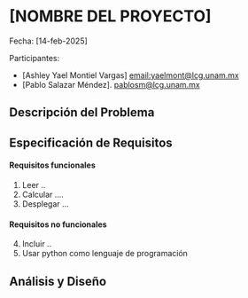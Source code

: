 # [NOMBRE DEL PROYECTO]

Fecha: [14-feb-2025]

Participantes: 

- [Ashley Yael Montiel Vargas]  <email:yaelmont@lcg.unam.mx>
- [Pablo Salazar Méndez]. <pablosm@lcg.unam.mx>

## Descripción del Problema
<!-- Puedes empezar con una introducción, luego la justificación y plantear el problema. -->


## Especificación de Requisitos


#### Requisitos funcionales

<!-- Puedes incluir diseño de prototipos, diagramas de flujo, diagrama de componentes, esquema general del proyecto -->

<!-- funcionalidades del sistema: Describen lo que el sistema debe hacer -->

1. Leer ..
2. Calcular .... 
3. Desplegar ...


#### Requisitos no funcionales
<!-- Tiempo de respuesta, capacidad de almacenamiento, seguridad, o alguna especificación como el lenguaje de programación, plataforma tecnológica. -->

4. Incluir ..
5. Usar python como lenguaje de programación


## Análisis y Diseño

<!-- Incluir el algoritmo o pseudocódigo. También puedes usar casos de uso, u otros diagramas UML. Como sugerencia dar solución requisito por requisito. Describir formatos de datos de entrada y salida. -->






